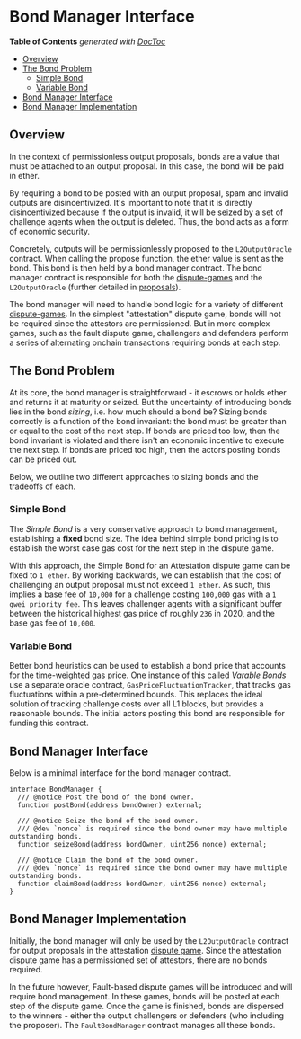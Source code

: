 # Bond Manager Interface

<!-- START doctoc generated TOC please keep comment here to allow auto update -->
<!-- DON'T EDIT THIS SECTION, INSTEAD RE-RUN doctoc TO UPDATE -->
**Table of Contents**  *generated with [DocToc](https://github.com/thlorenz/doctoc)*

- [Overview](#overview)
- [The Bond Problem](#the-bond-problem)
  - [Simple Bond](#simple-bond)
  - [Variable Bond](#variable-bond)
- [Bond Manager Interface](#bond-manager-interface)
- [Bond Manager Implementation](#bond-manager-implementation)

<!-- END doctoc generated TOC please keep comment here to allow auto update -->

## Overview

In the context of permissionless output proposals, bonds are a value that must
be attached to an output proposal. In this case, the bond will be paid in ether.

By requiring a bond to be posted with an output proposal, spam and invalid outputs
are disincentivized. It's important to note that it is directly disincentivized
because if the output is invalid, it will be seized by a set of challenge agents
when the output is deleted. Thus, the bond acts as a form of economic security.

Concretely, outputs will be permissionlessly proposed to the `L2OutputOracle` contract.
When calling the propose function, the ether value is sent as the bond. This bond is
then held by a bond manager contract. The bond manager contract is responsible for
both the [dispute-games](./dispute-game.md) and the `L2OutputOracle` (further detailed
in [proposals](./proposals.md)).

The bond manager will need to handle bond logic for a variety of different
[dispute-games](./dispute-game-interface.md). In the simplest "attestation" dispute game,
bonds will not be required since the attestors are permissioned. But in more complex games,
such as the fault dispute game, challengers and defenders perform a series of
alternating onchain transactions requiring bonds at each step.

## The Bond Problem

At its core, the bond manager is straightforward - it escrows or holds ether and returns
it at maturity or seized. But the uncertainty of introducing bonds lies in the
bond _sizing_, i.e. how much should a bond be? Sizing bonds correctly is a function of
the bond invariant: the bond must be greater than or equal to the cost of the next step.
If bonds are priced too low, then the bond invariant is violated and there isn't an economic
incentive to execute the next step. If bonds are priced too high, then the actors posting
bonds can be priced out.

Below, we outline two different approaches to sizing bonds and the tradeoffs of each.

### Simple Bond

The _Simple Bond_ is a very conservative approach to bond management, establishing a **fixed** bond
size. The idea behind simple bond pricing is to establish the worst case gas cost for
the next step in the dispute game.

With this approach, the Simple Bond for an Attestation dispute game can be fixed to `1 ether`.
By working backwards, we can establish that the cost of challenging an output proposal must not
exceed `1 ether`. As such, this implies a base fee of `10,000` for a challenge costing
`100,000` gas with a `1 gwei priority fee`. This leaves challenger agents with a significant
buffer between the historical highest gas price of roughly `236` in 2020, and the base gas fee of `10,000`.

### Variable Bond

Better bond heuristics can be used to establish a bond price that accounts for
the time-weighted gas price. One instance of this called _Varable Bonds_ use a
separate oracle contract, `GasPriceFluctuationTracker`, that tracks gas fluctuations
within a pre-determined bounds. This replaces the ideal solution of tracking
challenge costs over all L1 blocks, but provides a reasonable bounds. The initial
actors posting this bond are responsible for funding this contract.

## Bond Manager Interface

Below is a minimal interface for the bond manager contract.

```solidity
interface BondManager {
  /// @notice Post the bond of the bond owner.
  function postBond(address bondOwner) external;

  /// @notice Seize the bond of the bond owner.
  /// @dev `nonce` is required since the bond owner may have multiple outstanding bonds.
  function seizeBond(address bondOwner, uint256 nonce) external;

  /// @notice Claim the bond of the bond owner.
  /// @dev `nonce` is required since the bond owner may have multiple outstanding bonds.
  function claimBond(address bondOwner, uint256 nonce) external;
}
```

## Bond Manager Implementation

Initially, the bond manager will only be used by the `L2OutputOracle` contract
for output proposals in the attestation [dispute game](./dispute-game.md). Since
the attestation dispute game has a permissioned set of attestors, there are no
bonds required.

In the future however, Fault-based dispute games will be introduced and will
require bond management. In these games, bonds will be posted at each step of
the dispute game. Once the game is finished, bonds are dispersed to the
winners - either the output challengers or defenders (who including the proposer).
The `FaultBondManager` contract manages all these bonds.
